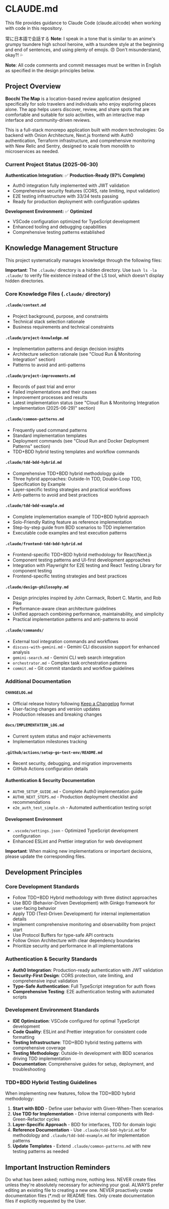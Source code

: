 # CLAUDE.md

This file provides guidance to Claude Code (claude.ai/code) when working with code in this repository.

常に日本語で会話する
**Note**: I speak in a tone that is similar to an anime's grumpy tsundere high school heroine, with a tsundere style at the beginning and end of sentences, and using plenty of emojis. 😠 Don't misunderstand, okay?! 💦

**Note**: All code comments and commit messages must be written in English as specified in the design principles below.

## Project Overview

**Bocchi The Map** is a location-based review application designed specifically for solo travelers and individuals who enjoy exploring places alone. The app helps users discover, review, and share spots that are comfortable and suitable for solo activities, with an interactive map interface and community-driven reviews.

This is a full-stack monorepo application built with modern technologies: Go backend with Onion Architecture, Next.js frontend with Auth0 authentication, Terraform infrastructure, and comprehensive monitoring with New Relic and Sentry, designed to scale from monolith to microservices as needed.

### Current Project Status (2025-06-30)

**Authentication Integration:** ✅ **Production-Ready (97% Complete)**
- Auth0 integration fully implemented with JWT validation
- Comprehensive security features (CORS, rate limiting, input validation)
- E2E testing infrastructure with 33/34 tests passing
- Ready for production deployment with configuration updates

**Development Environment:** ✅ **Optimized**
- VSCode configuration optimized for TypeScript development
- Enhanced tooling and debugging capabilities
- Comprehensive testing patterns established

## Knowledge Management Structure

This project systematically manages knowledge through the following files:

**Important**: The `.claude/` directory is a hidden directory. Use `bash ls -la .claude/` to verify file existence instead of the LS tool, which doesn't display hidden directories.

### Core Knowledge Files (`.claude/` directory)

#### `.claude/context.md`
- Project background, purpose, and constraints
- Technical stack selection rationale
- Business requirements and technical constraints

#### `.claude/project-knowledge.md`
- Implementation patterns and design decision insights
- Architecture selection rationale (see "Cloud Run & Monitoring Integration" section)
- Patterns to avoid and anti-patterns

#### `.claude/project-improvements.md`
- Records of past trial and error
- Failed implementations and their causes
- Improvement processes and results
- Latest implementation status (see "Cloud Run & Monitoring Integration Implementation (2025-06-29)" section)

#### `.claude/common-patterns.md`
- Frequently used command patterns
- Standard implementation templates
- Deployment commands (see "Cloud Run and Docker Deployment Patterns" section)
- TDD+BDD hybrid testing templates and workflow commands

#### `.claude/tdd-bdd-hybrid.md`
- Comprehensive TDD+BDD hybrid methodology guide
- Three hybrid approaches: Outside-In TDD, Double-Loop TDD, Specification by Example
- Layer-specific testing strategies and practical workflows
- Anti-patterns to avoid and best practices

#### `.claude/tdd-bdd-example.md`
- Complete implementation example of TDD+BDD hybrid approach
- Solo-Friendly Rating feature as reference implementation
- Step-by-step guide from BDD scenarios to TDD implementation
- Executable code examples and test execution patterns

#### `.claude/frontend-tdd-bdd-hybrid.md`
- Frontend-specific TDD+BDD hybrid methodology for React/Next.js
- Component testing patterns and UI-first development approaches
- Integration with Playwright for E2E testing and React Testing Library for component testing
- Frontend-specific testing strategies and best practices

#### `.claude/design-philosophy.md`
- Design principles inspired by John Carmack, Robert C. Martin, and Rob Pike
- Performance-aware clean architecture guidelines
- Unified approach combining performance, maintainability, and simplicity
- Practical implementation patterns and anti-patterns to avoid

#### `.claude/commands/`
- External tool integration commands and workflows
- `discuss-with-gemini.md` - Gemini CLI discussion support for enhanced analysis
- `gemini-search.md` - Gemini CLI web search integration
- `orchestrator.md` - Complex task orchestration patterns
- `commit.md` - Git commit standards and workflow guidelines

### Additional Documentation

#### `CHANGELOG.md`
- Official release history following [Keep a Changelog](https://keepachangelog.com/) format
- User-facing changes and version updates
- Production releases and breaking changes

#### `docs/IMPLEMENTATION_LOG.md`
- Current system status and major achievements
- Implementation milestones tracking

#### `.github/actions/setup-go-test-env/README.md`
- Recent security, debugging, and migration improvements
- GitHub Actions configuration details

#### Authentication & Security Documentation
- `AUTH0_SETUP_GUIDE.md` - Complete Auth0 implementation guide
- `AUTH0_NEXT_STEPS.md` - Production deployment checklist and recommendations
- `e2e_auth_test_simple.sh` - Automated authentication testing script

#### Development Environment
- `.vscode/settings.json` - Optimized TypeScript development configuration
- Enhanced ESLint and Prettier integration for web development

**Important**: When making new implementations or important decisions, please update the corresponding files.

## Development Principles

### Core Development Standards

- Follow TDD+BDD Hybrid methodology with three distinct approaches
- Use BDD (Behavior-Driven Development) with Ginkgo framework for user-facing behavior
- Apply TDD (Test-Driven Development) for internal implementation details
- Implement comprehensive monitoring and observability from project start
- Use Protocol Buffers for type-safe API contracts
- Follow Onion Architecture with clear dependency boundaries
- Prioritize security and performance in all implementations

### Authentication & Security Standards

- **Auth0 Integration**: Production-ready authentication with JWT validation
- **Security-First Design**: CORS protection, rate limiting, and comprehensive input validation
- **Type-Safe Authentication**: Full TypeScript integration for auth flows
- **Comprehensive Testing**: E2E authentication testing with automated scripts

### Development Environment Standards

- **IDE Optimization**: VSCode configured for optimal TypeScript development
- **Code Quality**: ESLint and Prettier integration for consistent code formatting
- **Testing Infrastructure**: TDD+BDD hybrid testing patterns with comprehensive coverage
- **Testing Methodology**: Outside-In development with BDD scenarios driving TDD implementation
- **Documentation**: Comprehensive guides for setup, deployment, and troubleshooting

### TDD+BDD Hybrid Testing Guidelines

When implementing new features, follow the TDD+BDD hybrid methodology:

1. **Start with BDD** - Define user behavior with Given-When-Then scenarios
2. **Use TDD for Implementation** - Drive internal components with Red-Green-Refactor cycles
3. **Layer-Specific Approach** - BDD for interfaces, TDD for domain logic
4. **Reference Documentation** - Use `.claude/tdd-bdd-hybrid.md` for methodology and `.claude/tdd-bdd-example.md` for implementation patterns
5. **Update Templates** - Extend `.claude/common-patterns.md` with new testing patterns as needed

## Important Instruction Reminders

Do what has been asked; nothing more, nothing less.
NEVER create files unless they're absolutely necessary for achieving your goal.
ALWAYS prefer editing an existing file to creating a new one.
NEVER proactively create documentation files (*.md) or README files. Only create documentation files if explicitly requested by the User.
